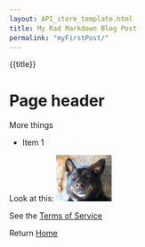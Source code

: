 ```yaml
---
layout: API_store_template.html
title: My Rad Markdown Blog Post
permalink: "myFirstPost/"
---
```


{{title}}
# Page header

More things

* Item 1

Look at this: <img src="../img/trobbyfunnyface_daycare.jpg" width="100"/>

See the <a href="{{site.pathPrefix}}/tos/">Terms of Service</a>

Return <a href="{{site.pathPrefix}}">Home</a>